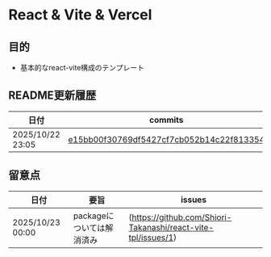 # React & Vite & Vercel

## 目的
- 基本的なreact-vite構成のテンプレート

## README更新履歴

|日付|commits|
|------|------|
|2025/10/22 23:05|[e15bb00f30769df5427cf7cb052b14c22f813354](../../commits/e15bb00f30769df5427cf7cb052b14c22f813354)|


## 留意点
|日付|要旨|issues|
|------|------|------|
|2025/10/23 00:00|packageについては解消済み|(https://github.com/Shiori-Takanashi/react-vite-tpl/issues/1)|
